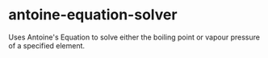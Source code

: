# antoine-equation-solver
Uses Antoine's Equation to solve either the boiling point or vapour pressure of a specified element.
